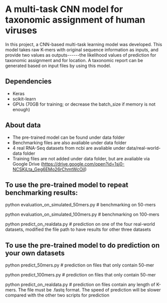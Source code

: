 # A multi-task CNN model for taxonomic assignment of human viruses

In this project, a CNN-based multi-task learning model was developed. This model takes raw K-mers with original sequence information as inputs, and provide two values as outputs------the likelihood values of prediction for taxonomic assignment and for location. A taxonomic report can be generated based on input files by using this model.

## Dependencies
- Keras
- scikit-learn
- GPUs (70GB for training; or decrease the batch_size if memory is not enough)

## About data

- The pre-trained model can be found under data folder
- Benchmarking files are also avaliable under data folder
- 4 real RNA-Seq datasets from ncbi are avaliable under data/real-world-data folder
- Training files are not added under data folder, but are avaliable via Google Drive (https://drive.google.com/open?id=1sj0-NCSKjLta_Geg6EMo26rChmtWcOiI)


## To use the pre-trained model to repeat benchmarking results:

python evaluation_on_simulated_50mers.py # benchmarking on 50-mers

python evaluation_on_simulated_100mers.py # benchmarking on 100-mers

python predict_on_realdata.py # prediction on one of the four real-world datasets, modified the file path to have results for other three datasets

## To use the pre-trained model to do prediction on your own datasets

python predict_50mers.py # prediction on files that only contain 50-mer

python predict_100mers.py # prediction on files that only contain 50-mer

python predict_on_realdata.py # prediction on files contain any length of K-mers. The file must be .fastq format. The speed of prediction will be slower compared with the other two scripts for prediction

